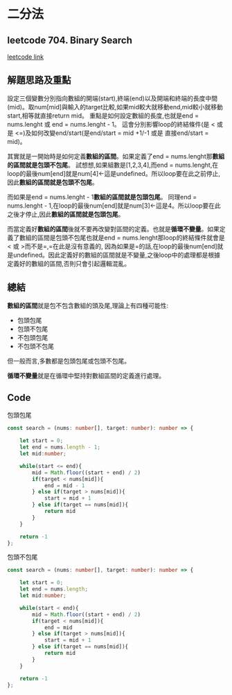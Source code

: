 # 二分法

## leetcode 704. Binary Search
[leetcode link](https://leetcode.com/problems/binary-search/)

## 解題思路及重點
設定三個變數分別指向數組的開端(start),終端(end)以及開端和終端的長度中間(mid)。取num[mid]與輸入的target比較,如果mid較大就移動end,mid較小就移動start,相等就直接return mid。
重點是如何設定數組的長度,也就是end = nums.lenght 或 end = nums.lenght - 1。 這會分別影響loop的終結條件(是 < 或是 <=)及如何改變end/start(是end/start = mid +1/-1 或是 直接end/start = mid)。

其實就是一開始時是如何定義**數組的區間**。如果定義了end = nums.lenght那**數組的區間就是包頭不包尾**。
試想想,如果組數是[1,2,3,4],而end = nums.lenght,在loop的最後num[end]就是num[4]<-這是undefined。所以loop要在此之前停止,因此**數組的區間就是包頭不包尾**。

而如果是end = nums.lenght - 1**數組的區間就是包頭包尾**。
同理end = nums.lenght - 1,在loop的最後num[end]就是num[3]<-這是4。所以loop要在此之後才停止,因此**數組的區間就是包頭包尾**。

而當定義好**數組的區間**後就不要再改變對區間的定義。也就是**循環不變量**。如果定義了數組的區間是包頭不包尾也就是end = nums.lenght那loop的終結條件就會是 < 或 >而不是=,=在此是沒有意義的,
因為如果是=的話,在loop的最後num[end]就是undefined。因此定義好的數組的區間就是不變量,之後loop中的處理都是根據定義好的數組的區間,否則只會引起邏輯混亂。

## 總結
**數組的區間**就是包不包含數組的頭及尾,理論上有四種可能性:
+ 包頭包尾
+ 包頭不包尾
+ 不包頭包尾
+ 不包頭不包尾

但一般而言,多數都是包頭包尾或包頭不包尾。

**循環不變量**就是在循環中堅持對數組區間的定義進行處理。

## Code

包頭包尾

``` typescript
const search = (nums: number[], target: number): number => {

    let start = 0;
    let end = nums.length - 1;
    let mid:number;

    while(start <= end){
        mid = Math.floor((start + end) / 2)
        if(target < nums[mid]){
            end = mid - 1
        } else if(target > nums[mid]){
            start = mid + 1
        } else if(target == nums[mid]){
            return mid
        }
    }

    return -1
};
```

包頭不包尾

``` typescript
const search = (nums: number[], target: number): number => {

    let start = 0;
    let end = nums.length;
    let mid:number;

    while(start < end){
        mid = Math.floor((start + end) / 2)
        if(target < nums[mid]){
            end = mid
        } else if(target > nums[mid]){
            start = mid + 1
        } else if(target == nums[mid]){
            return mid
        }
    }

    return -1
};
```
